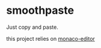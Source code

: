 # smoothpaste
Just copy and paste.

this project relies on [monaco-editor](https://github.com/microsoft/monaco-editor)
